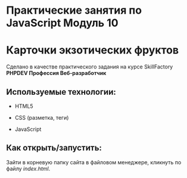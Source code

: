 # Практические занятия по JavaScript Модуль 10
# Карточки экзотических фруктов

Сделано в качестве практического задания на курсе SkillFactory **PHPDEV Профессия Веб-разработчик**

## Используемые технологии:

* HTML5

* CSS (разметка, теги)

* JavaScript

## Как открыть/запустить:
Зайти в корневую папку сайта в файловом менеджере, кликнуть по файлу *index.html*.